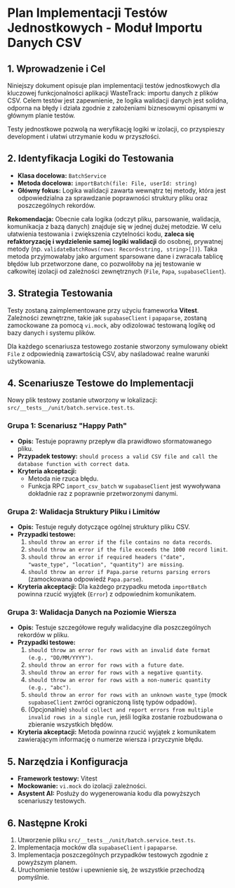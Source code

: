 # Plan Implementacji Testów Jednostkowych - Moduł Importu Danych CSV

## 1. Wprowadzenie i Cel

Niniejszy dokument opisuje plan implementacji testów jednostkowych dla kluczowej funkcjonalności aplikacji WasteTrack: importu danych z plików CSV. Celem testów jest zapewnienie, że logika walidacji danych jest solidna, odporna na błędy i działa zgodnie z założeniami biznesowymi opisanymi w głównym planie testów.

Testy jednostkowe pozwolą na weryfikację logiki w izolacji, co przyspieszy development i ułatwi utrzymanie kodu w przyszłości.

## 2. Identyfikacja Logiki do Testowania

- **Klasa docelowa:** `BatchService`
- **Metoda docelowa:** `importBatch(file: File, userId: string)`
- **Główny fokus:** Logika walidacji zawarta wewnątrz tej metody, która jest odpowiedzialna za sprawdzanie poprawności struktury pliku oraz poszczególnych rekordów.

**Rekomendacja:** Obecnie cała logika (odczyt pliku, parsowanie, walidacja, komunikacja z bazą danych) znajduje się w jednej dużej metodzie. W celu ułatwienia testowania i zwiększenia czytelności kodu, **zaleca się refaktoryzację i wydzielenie samej logiki walidacji** do osobnej, prywatnej metody (np. `validateBatchRows(rows: Record<string, string>[])`). Taka metoda przyjmowałaby jako argument sparsowane dane i zwracała tablicę błędów lub przetworzone dane, co pozwoliłoby na jej testowanie w całkowitej izolacji od zależności zewnętrznych (`File`, `Papa`, `supabaseClient`).

## 3. Strategia Testowania

Testy zostaną zaimplementowane przy użyciu frameworka **Vitest**. Zależności zewnętrzne, takie jak `supabaseClient` i `papaparse`, zostaną zamockowane za pomocą `vi.mock`, aby odizolować testowaną logikę od bazy danych i systemu plików.

Dla każdego scenariusza testowego zostanie stworzony symulowany obiekt `File` z odpowiednią zawartością CSV, aby naśladować realne warunki użytkowania.

## 4. Scenariusze Testowe do Implementacji

Nowy plik testowy zostanie utworzony w lokalizacji: `src/__tests__/unit/batch.service.test.ts`.

### Grupa 1: Scenariusz "Happy Path"

- **Opis:** Testuje poprawny przepływ dla prawidłowo sformatowanego pliku.
- **Przypadek testowy:** `should process a valid CSV file and call the database function with correct data`.
- **Kryteria akceptacji:**
  - Metoda nie rzuca błędu.
  - Funkcja RPC `import_csv_batch` w `supabaseClient` jest wywoływana dokładnie raz z poprawnie przetworzonymi danymi.

### Grupa 2: Walidacja Struktury Pliku i Limitów

- **Opis:** Testuje reguły dotyczące ogólnej struktury pliku CSV.
- **Przypadki testowe:**
  1.  `should throw an error if the file contains no data records`.
  2.  `should throw an error if the file exceeds the 1000 record limit`.
  3.  `should throw an error if required headers ("date", "waste_type", "location", "quantity") are missing`.
  4.  `should throw an error if Papa.parse returns parsing errors` (zamockowana odpowiedź `Papa.parse`).
- **Kryteria akceptacji:** Dla każdego przypadku metoda `importBatch` powinna rzucić wyjątek (`Error`) z odpowiednim komunikatem.

### Grupa 3: Walidacja Danych na Poziomie Wiersza

- **Opis:** Testuje szczegółowe reguły walidacyjne dla poszczególnych rekordów w pliku.
- **Przypadki testowe:**
  1.  `should throw an error for rows with an invalid date format (e.g., "DD/MM/YYYY")`.
  2.  `should throw an error for rows with a future date`.
  3.  `should throw an error for rows with a negative quantity`.
  4.  `should throw an error for rows with a non-numeric quantity (e.g., "abc")`.
  5.  `should throw an error for rows with an unknown waste_type` (mock `supabaseClient` zwróci ograniczoną listę typów odpadów).
  6.  (Opcjonalnie) `should collect and report errors from multiple invalid rows in a single run`, jeśli logika zostanie rozbudowana o zbieranie wszystkich błędów.
- **Kryteria akceptacji:** Metoda powinna rzucić wyjątek z komunikatem zawierającym informację o numerze wiersza i przyczynie błędu.

## 5. Narzędzia i Konfiguracja

- **Framework testowy:** Vitest
- **Mockowanie:** `vi.mock` do izolacji zależności.
- **Asystent AI:** Posłuży do wygenerowania kodu dla powyższych scenariuszy testowych.

## 6. Następne Kroki

1.  Utworzenie pliku `src/__tests__/unit/batch.service.test.ts`.
2.  Implementacja mocków dla `supabaseClient` i `papaparse`.
3.  Implementacja poszczególnych przypadków testowych zgodnie z powyższym planem.
4.  Uruchomienie testów i upewnienie się, że wszystkie przechodzą pomyślnie.

